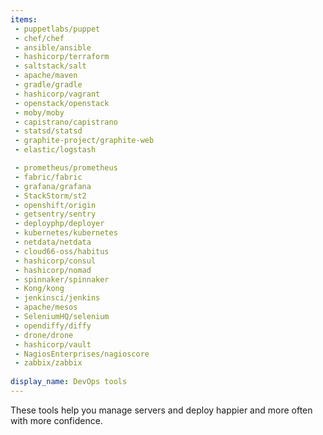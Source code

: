 ```yaml
---
items:
 - puppetlabs/puppet
 - chef/chef
 - ansible/ansible
 - hashicorp/terraform
 - saltstack/salt
 - apache/maven
 - gradle/gradle
 - hashicorp/vagrant
 - openstack/openstack
 - moby/moby
 - capistrano/capistrano
 - statsd/statsd
 - graphite-project/graphite-web
 - elastic/logstash

 - prometheus/prometheus
 - fabric/fabric
 - grafana/grafana
 - StackStorm/st2
 - openshift/origin
 - getsentry/sentry
 - deployphp/deployer
 - kubernetes/kubernetes
 - netdata/netdata
 - cloud66-oss/habitus
 - hashicorp/consul
 - hashicorp/nomad
 - spinnaker/spinnaker
 - Kong/kong
 - jenkinsci/jenkins
 - apache/mesos
 - SeleniumHQ/selenium
 - opendiffy/diffy
 - drone/drone
 - hashicorp/vault
 - NagiosEnterprises/nagioscore
 - zabbix/zabbix
 
display_name: DevOps tools
---
```

These tools help you manage servers and deploy happier and more often with more confidence.

